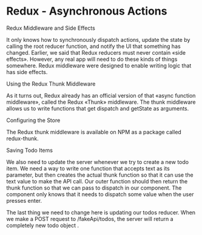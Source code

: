 # Redux - Asynchronous Actions

Redux Middleware and Side Effects​

It only knows how to synchronously dispatch actions, update the state by calling the root reducer function, and notify the UI that something has changed. Earlier, we said that Redux reducers must never contain «side effects». However, any real app will need to do these kinds of things somewhere. Redux middleware were designed to enable writing logic that has side effects.

Using the Redux Thunk Middleware​

As it turns out, Redux already has an official version of that «async function middleware», called the Redux «Thunk» middleware. The thunk middleware allows us to write functions that get dispatch and getState as arguments.

Configuring the Store​

The Redux thunk middleware is available on NPM as a package called redux-thunk.

Saving Todo Items​

We also need to update the server whenever we try to create a new todo item. We need a way to write one function that accepts text as its parameter, but then creates the actual thunk function so that it can use the text value to make the API call. Our outer function should then return the thunk function so that we can pass to dispatch in our component. The component only knows that it needs to dispatch some value when the user presses enter.

The last thing we need to change here is updating our todos reducer. When we make a POST request to /fakeApi/todos, the server will return a completely new todo object .
